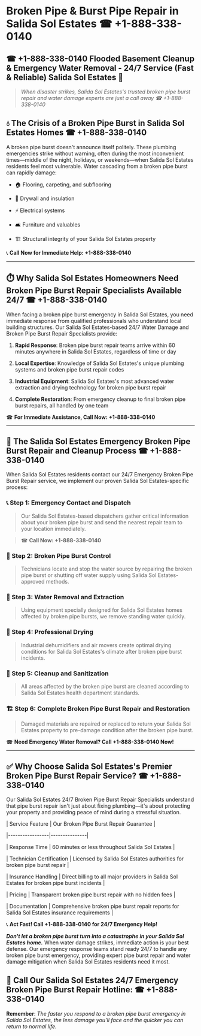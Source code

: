 # Broken Pipe & Burst Pipe Repair in Salida Sol Estates ☎ +1-888-338-0140  
## ☎ +1-888-338-0140 Flooded Basement Cleanup & Emergency Water Removal - 24/7 Service (Fast & Reliable) Salida Sol Estates 🚨  

> *When disaster strikes, Salida Sol Estates's trusted broken pipe burst repair and water damage experts are just a call away ☎ +1-888-338-0140*  

## 💧 The Crisis of a Broken Pipe Burst in Salida Sol Estates Homes ☎ +1-888-338-0140  

A broken pipe burst doesn't announce itself politely. These plumbing emergencies strike without warning, often during the most inconvenient times—middle of the night, holidays, or weekends—when Salida Sol Estates residents feel most vulnerable. Water cascading from a broken pipe burst can rapidly damage:  

* 🏠 Flooring, carpeting, and subflooring  
* 🧱 Drywall and insulation  
* ⚡ Electrical systems  
* 🛋️ Furniture and valuables  
* 🏗️ Structural integrity of your Salida Sol Estates property  

📞 **Call Now for Immediate Help: +1-888-338-0140**  

---  

## ⏱️ Why Salida Sol Estates Homeowners Need Broken Pipe Burst Repair Specialists Available 24/7 ☎ +1-888-338-0140  

When facing a broken pipe burst emergency in Salida Sol Estates, you need immediate response from qualified professionals who understand local building structures. Our Salida Sol Estates-based 24/7 Water Damage and Broken Pipe Burst Repair Specialists provide:  

1. **Rapid Response**: Broken pipe burst repair teams arrive within 60 minutes anywhere in Salida Sol Estates, regardless of time or day  
2. **Local Expertise**: Knowledge of Salida Sol Estates's unique plumbing systems and broken pipe burst repair codes  
3. **Industrial Equipment**: Salida Sol Estates's most advanced water extraction and drying technology for broken pipe burst repair  
4. **Complete Restoration**: From emergency cleanup to final broken pipe burst repairs, all handled by one team  

☎ **For Immediate Assistance, Call Now: +1-888-338-0140**  

---  

## 🔧 The Salida Sol Estates Emergency Broken Pipe Burst Repair and Cleanup Process ☎ +1-888-338-0140  

When Salida Sol Estates residents contact our 24/7 Emergency Broken Pipe Burst Repair service, we implement our proven Salida Sol Estates-specific process:  

### 📞 Step 1: Emergency Contact and Dispatch  
> Our Salida Sol Estates-based dispatchers gather critical information about your broken pipe burst and send the nearest repair team to your location immediately.  
> ☎ **Call Now: +1-888-338-0140**  

### 🚿 Step 2: Broken Pipe Burst Control  
> Technicians locate and stop the water source by repairing the broken pipe burst or shutting off water supply using Salida Sol Estates-approved methods.  

### 🌊 Step 3: Water Removal and Extraction  
> Using equipment specially designed for Salida Sol Estates homes affected by broken pipe bursts, we remove standing water quickly.  

### 💨 Step 4: Professional Drying  
> Industrial dehumidifiers and air movers create optimal drying conditions for Salida Sol Estates's climate after broken pipe burst incidents.  

### 🧼 Step 5: Cleanup and Sanitization  
> All areas affected by the broken pipe burst are cleaned according to Salida Sol Estates health department standards.  

### 🏗️ Step 6: Complete Broken Pipe Burst Repair and Restoration  
> Damaged materials are repaired or replaced to return your Salida Sol Estates property to pre-damage condition after the broken pipe burst.  

☎ **Need Emergency Water Removal? Call +1-888-338-0140 Now!**  

---  

## ✅ Why Choose Salida Sol Estates's Premier Broken Pipe Burst Repair Service? ☎ +1-888-338-0140  

Our Salida Sol Estates 24/7 Broken Pipe Burst Repair Specialists understand that pipe burst repair isn't just about fixing plumbing—it's about protecting your property and providing peace of mind during a stressful situation.  

| Service Feature | Our Broken Pipe Burst Repair Guarantee |  
|-----------------|---------------|  
| Response Time | 60 minutes or less throughout Salida Sol Estates |  
| Technician Certification | Licensed by Salida Sol Estates authorities for broken pipe burst repair |  
| Insurance Handling | Direct billing to all major providers in Salida Sol Estates for broken pipe burst incidents |  
| Pricing | Transparent broken pipe burst repair with no hidden fees |  
| Documentation | Comprehensive broken pipe burst repair reports for Salida Sol Estates insurance requirements |  

📞 **Act Fast! Call +1-888-338-0140 for 24/7 Emergency Help!**  

***Don't let a broken pipe burst turn into a catastrophe in your Salida Sol Estates home.*** When water damage strikes, immediate action is your best defense. Our emergency response teams stand ready 24/7 to handle any broken pipe burst emergency, providing expert pipe burst repair and water damage mitigation when Salida Sol Estates residents need it most.  

## 📱 Call Our Salida Sol Estates 24/7 Emergency Broken Pipe Burst Repair Hotline: ☎ +1-888-338-0140  

**Remember**: *The faster you respond to a broken pipe burst emergency in Salida Sol Estates, the less damage you'll face and the quicker you can return to normal life.*